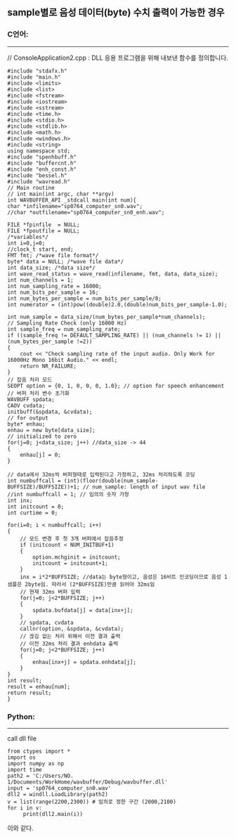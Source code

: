 ## sample별로 음성 데이터(byte) 수치 출력이 가능한 경우
### C언어:
-----------------

// ConsoleApplication2.cpp : DLL 응용 프로그램을 위해 내보낸 함수를 정의합니다.
  
  	#include "stdafx.h"
  	#include "main.h"
  	#include <limits>
  	#include <list>
  	#include <fstream>
  	#include <iostream>
  	#include <sstream>
  	#include <time.h>
  	#include <stdio.h>
  	#include <stdlib.h>
  	#include <math.h>
  	#include <windows.h>
  	#include <string>
  	using namespace std;
  	#include "spenhbuff.h"
  	#include "buffercnt.h"
  	#include "enh_const.h"
  	#include "bessel.h"
  	#include "wavread.h"
  	// Main routine
  	// int main(int argc, char **argv)
  	int WAVBUFFER_API _stdcall main(int num){
	char *infilename="sp0764_computer_sn0.wav";
	//char *outfilename="sp0764_computer_sn0_enh.wav"; 
	
	FILE *fpinfile  = NULL;
	FILE *fpoutfile = NULL;
	/*variables*/
	int i=0,j=0;
	//clock_t start, end;
	FMT fmt; /*wave file format*/
	byte* data = NULL; /*wave file data*/
	int data_size; /*data size*/
	int wave_read_status = wave_read(infilename, fmt, data, data_size);
	int num_channels = 1;
	int num_sampling_rate = 16000;
	int num_bits_per_sample = 16;
	int num_bytes_per_sample = num_bits_per_sample/8;
	int numerator = (int)pow((double)2.0,(double)num_bits_per_sample-1.0);
	
	int num_sample = data_size/(num_bytes_per_sample*num_channels);
	// Sampling Rate Check (only 16000 Hz)
	int sample_freq = num_sampling_rate;
	if ((sample_freq != DEFAULT_SAMPLING_RATE) || (num_channels != 1) || (num_bytes_per_sample !=2))
	{
		cout << "Check sampling rate of the input audio. Only Work for 16000Hz Mono 16bit Audio." << endl;
		return NR_FAILURE;
	}
	// 잡음 처리 모드
	SEOPT option = {0, 1, 0, 0, 0, 1.0}; // option for speech enhancement	
	// 버퍼 처리 변수 초기화	
	WAVBUFF spdata;
	CAOV cvdata;
	initbuff(&spdata, &cvdata);
	// for output
	byte* enhau;
	enhau = new byte[data_size];
	// initialized to zero
	for(j=0; j<data_size; j++) //data_size -> 44
	{			
		enhau[j] = 0;
	}
	 
	// data에서 32ms씩 버퍼형태로 입력된다고 가정하고, 32ms 처리하도록 코딩
	int numbuffcall = (int)(floor(double(num_sample-BUFFSIZE)/BUFFSIZE))+1; // num_sample: length of input wav file
	//int numbuffcall = 1; // 임의의 숫자 가정
	int inx;
	int initcount = 0;
	int curtime = 0;
	
	for(i=0; i < numbuffcall; i++)
	{	
		// 모드 변경 후 첫 3개 버퍼에서 잡음추정
		if (initcount < NUM_INITBUF+1)
		{
			option.mchginit = initcount;
			initcount = initcount+1;
		}		
		inx = i*2*BUFFSIZE; //data는 byte형이고, 음성은 16비트 인코딩이므로 음성 1샘플은 2byte임. 따라서 (2*BUFFSIZE)만큼 읽어야 32ms임
		// 현재 32ms 버퍼 입력
		for(j=0; j<2*BUFFSIZE; j++)
		{			
			spdata.bufdata[j] = data[inx+j];
		}
		// spdata, cvdata 
		callnr(option, &spdata, &cvdata);
		// 끊김 없는 처리 위해서 이전 결과 출력
		// 이전 32ms 처리 결과 enhdata 출력
		for(j=0; j<2*BUFFSIZE; j++)
		{			
			enhau[inx+j] = spdata.enhdata[j];
		}
	}
	int result;
	result = enhau[num];
	return result;
	}


### Python: 
-----------------


call dll file

	from ctypes import *
	import os
	import numpy as np
	import time
	path2 = 'C:/Users/NO. 1/Documents/WorkHome/wavbuffer/Debug/wavbuffer.dll'
	input = 'sp0764_computer_sn0.wav'
	dll2 = windll.LoadLibrary(path2)
	v = list(range(2200,2300)) # 임의로 정한 구간 (2000,2100)
	for i in v:
   		 print(dll2.main(i))

이와 같다.
